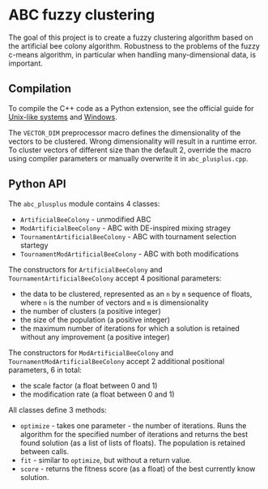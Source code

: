 # ABC fuzzy clusteringThe goal of this project is to create a fuzzy clustering algorithm based on the artificial bee colony algorithm. Robustness to the problems of the fuzzy c-means algorithm, in particular when handling many-dimensional data, is important.## CompilationTo compile the C++ code as a Python extension, see the official guide for [Unix-like systems](https://docs.python.org/3/extending/building.html#building) and [Windows](https://docs.python.org/3/extending/windows.html#building-on-windows).The `VECTOR_DIM` preprocessor macro defines the dimensionality of the vectors to be clustered. Wrong dimensionality will result in a runtime error. To cluster vectors of different size than the default 2, override the macro using compiler parameters or manually overwrite it in `abc_plusplus.cpp`.## Python APIThe `abc_plusplus` module contains 4 classes:* `ArtificialBeeColony` - unmodified ABC* `ModArtificialBeeColony` - ABC with DE-inspired mixing stragey* `TournamentArtificialBeeColony` - ABC with tournament selection startegy* `TournamentModArtificialBeeColony` - ABC with both modificationsThe constructors for `ArtificialBeeColony` and `TournamentArtificialBeeColony` accept 4 positional parameters:* the data to be clustered, represented as an `n` by `m` sequence of floats, where `n` is the number of vectors and `m` is dimensionality* the number of clusters (a positive integer)* the size of the population (a positive integer)* the maximum number of iterations for which a solution is retained without any improvement (a positive integer)The constructors for `ModArtificialBeeColony` and `TournamentModArtificialBeeColony` accept 2 additional positional parameters, 6 in total:* the scale factor (a float between 0 and 1)* the modification rate (a float between 0 and 1)All classes define 3 methods:* `optimize` - takes one parameter - the number of iterations. Runs the algorithm for the specified number of iterations and returns the best found solution (as a list of lists of floats). The population is retained between calls.* `fit` - similar to `optimize`, but without a return value.* `score` - returns the fitness score (as a float) of the best currently know solution.